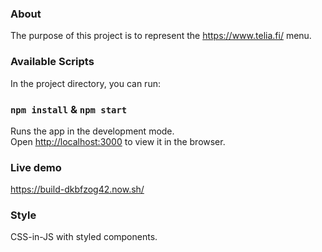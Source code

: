 ### About

The purpose of this project is to represent the https://www.telia.fi/ menu. 


### Available Scripts

In the project directory, you can run:

### `npm install` & `npm start`

Runs the app in the development mode.<br>
Open [http://localhost:3000](http://localhost:3000) to view it in the browser.


### Live demo

https://build-dkbfzog42.now.sh/


### Style

CSS-in-JS with styled components.



